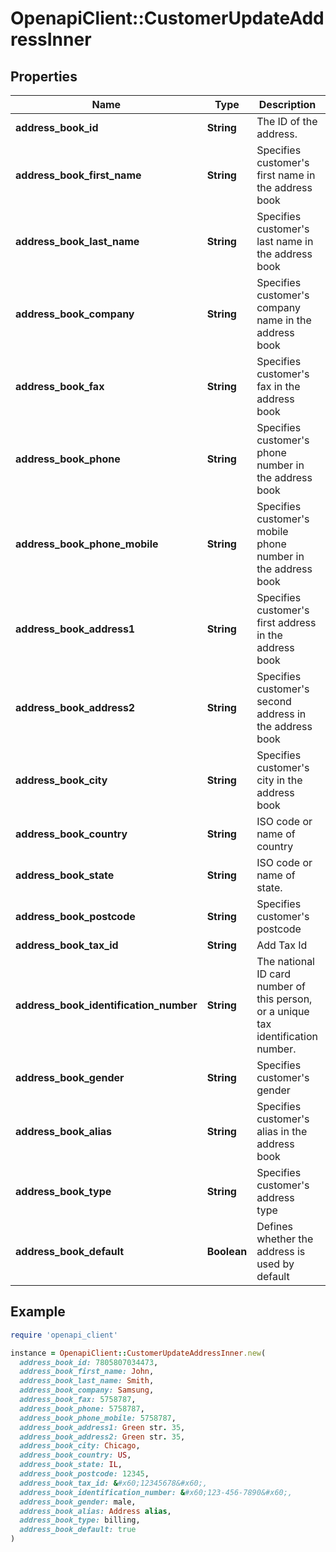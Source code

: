 # OpenapiClient::CustomerUpdateAddressInner

## Properties

| Name | Type | Description | Notes |
| ---- | ---- | ----------- | ----- |
| **address_book_id** | **String** | The ID of the address. | [optional] |
| **address_book_first_name** | **String** | Specifies customer&#39;s first name in the address book | [optional] |
| **address_book_last_name** | **String** | Specifies customer&#39;s last name in the address book | [optional] |
| **address_book_company** | **String** | Specifies customer&#39;s company name in the address book | [optional] |
| **address_book_fax** | **String** | Specifies customer&#39;s fax in the address book | [optional] |
| **address_book_phone** | **String** | Specifies customer&#39;s phone number in the address book | [optional] |
| **address_book_phone_mobile** | **String** | Specifies customer&#39;s mobile phone number in the address book | [optional] |
| **address_book_address1** | **String** | Specifies customer&#39;s first address in the address book | [optional] |
| **address_book_address2** | **String** | Specifies customer&#39;s second address in the address book | [optional] |
| **address_book_city** | **String** | Specifies customer&#39;s city in the address book | [optional] |
| **address_book_country** | **String** | ISO code or name of country | [optional] |
| **address_book_state** | **String** | ISO code or name of state. | [optional] |
| **address_book_postcode** | **String** | Specifies customer&#39;s postcode | [optional] |
| **address_book_tax_id** | **String** | Add Tax Id | [optional] |
| **address_book_identification_number** | **String** | The national ID card number of this person, or a unique tax identification number. | [optional] |
| **address_book_gender** | **String** | Specifies customer&#39;s gender | [optional] |
| **address_book_alias** | **String** | Specifies customer&#39;s alias in the address book | [optional] |
| **address_book_type** | **String** | Specifies customer&#39;s address type | [optional] |
| **address_book_default** | **Boolean** | Defines whether the address is used by default | [optional] |

## Example

```ruby
require 'openapi_client'

instance = OpenapiClient::CustomerUpdateAddressInner.new(
  address_book_id: 7805807034473,
  address_book_first_name: John,
  address_book_last_name: Smith,
  address_book_company: Samsung,
  address_book_fax: 5758787,
  address_book_phone: 5758787,
  address_book_phone_mobile: 5758787,
  address_book_address1: Green str. 35,
  address_book_address2: Green str. 35,
  address_book_city: Chicago,
  address_book_country: US,
  address_book_state: IL,
  address_book_postcode: 12345,
  address_book_tax_id: &#x60;12345678&#x60;,
  address_book_identification_number: &#x60;123-456-7890&#x60;,
  address_book_gender: male,
  address_book_alias: Address alias,
  address_book_type: billing,
  address_book_default: true
)
```

